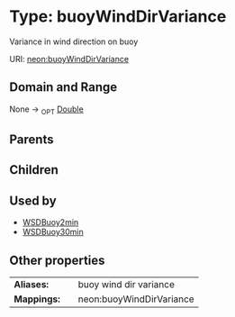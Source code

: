 
# Type: buoyWindDirVariance


Variance in wind direction on buoy

URI: [neon:buoyWindDirVariance](https://data.neonscience.org/buoyWindDirVariance)


## Domain and Range

None ->  <sub>OPT</sub> [Double](types/Double.md)

## Parents


## Children


## Used by

 * [WSDBuoy2min](WSDBuoy2min.md)
 * [WSDBuoy30min](WSDBuoy30min.md)

## Other properties

|  |  |  |
| --- | --- | --- |
| **Aliases:** | | buoy wind dir variance |
| **Mappings:** | | neon:buoyWindDirVariance |

